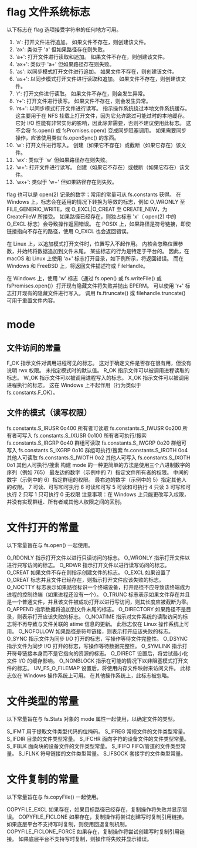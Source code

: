 # flag 文件系统标志
以下标志在 flag 选项接受字符串的任何地方可用。
1. 'a': 打开文件进行追加。 如果文件不存在，则创建该文件。
2. 'ax': 类似于 'a' 但如果路径存在则失败。
3. 'a+': 打开文件进行读取和追加。 如果文件不存在，则创建该文件。
4. 'ax+': 类似于 'a+' 但如果路径存在则失败。
5. 'as': 以同步模式打开文件进行追加。 如果文件不存在，则创建该文件。
6. 'as+': 以同步模式打开文件进行读取和追加。 如果文件不存在，则创建该文件。
7. 'r': 打开文件进行读取。 如果文件不存在，则会发生异常。
8. 'r+': 打开文件进行读写。 如果文件不存在，则会发生异常。
9. 'rs+': 以同步模式打开文件进行读写。 指示操作系统绕过本地文件系统缓存。
   这主要用于在 NFS 挂载上打开文件，因为它允许跳过可能过时的本地缓存。 它对 I/O 性能有非常实际的影响，因此除非需要，否则不建议使用此标志。
   这不会将 fs.open() 或 fsPromises.open() 变成同步阻塞调用。 如果需要同步操作，应该使用类似 fs.openSync() 的东西。
10. 'w': 打开文件进行写入。 创建（如果它不存在）或截断（如果它存在）该文件。
11. 'wx': 类似于 'w' 但如果路径存在则失败。
12. 'w+': 打开文件进行读写。 创建（如果它不存在）或截断（如果它存在）该文件。
13. 'wx+': 类似于 'w+' 但如果路径存在则失败。

flag 也可以是 open(2) 记录的数字；常用的常量可从 fs.constants 获得。 在 Windows 上，标志会在适用的情况下转换为等效的标志，例如 O_WRONLY 至 FILE_GENERIC_WRITE，或 O_EXCL|O_CREAT 至 CREATE_NEW，为 CreateFileW 所接受。
如果路径已经存在，则独占标志 'x'（ open(2) 中的 O_EXCL 标志）会导致操作返回错误。 在 POSIX 上，如果路径是符号链接，即使链接指向不存在的路径，使用 O_EXCL 也会返回错误。

在 Linux 上，以追加模式打开文件时，位置写入不起作用。 内核会忽略位置参数，并始终将数据追加到文件末尾。
某些标志的行为是特定于平台的。 因此，在 macOS 和 Linux 上使用 'a+' 标志打开目录，如下例所示，将返回错误。 而在 Windows 和 FreeBSD 上，将返回文件描述符或 FileHandle。

在 Windows 上，使用 'w' 标志（通过 fs.open() 或 fs.writeFile() 或 fsPromises.open()）打开现有隐藏文件将失败并抛出 EPERM。 可以使用 'r+' 标志打开现有的隐藏文件进行写入。
调用 fs.ftruncate() 或 filehandle.truncate() 可用于重置文件内容。

# mode

## 文件访问的常量
F_OK	指示文件对调用进程可见的标志。 这对于确定文件是否存在很有用，但没有说明 rwx 权限。 未指定模式时的默认值。
R_OK	指示文件可以被调用进程读取的标志。
W_OK	指示文件可以被调用进程写入的标志。
X_OK	指示文件可以被调用进程执行的标志。 这在 Windows 上不起作用（行为类似于 fs.constants.F_OK）。

## 文件的模式（读写权限）
fs.constants.S_IRUSR	0o400	所有者可读取
fs.constants.S_IWUSR	0o200	所有者可写入
fs.constants.S_IXUSR	0o100	所有者可执行/搜索
fs.constants.S_IRGRP	0o40	群组可读取
fs.constants.S_IWGRP	0o20	群组可写入
fs.constants.S_IXGRP	0o10	群组可执行/搜索
fs.constants.S_IROTH	0o4	其他人可读取
fs.constants.S_IWOTH	0o2	其他人可写入
fs.constants.S_IXOTH	0o1	其他人可执行/搜索
构建 mode 的一种更简单的方法是使用三个八进制数字的序列（例如 765）
最左边的数字（示例中的 7）指定文件所有者的权限。 中间的数字（示例中的 6）指定群组的权限。 最右边的数字（示例中的 5）指定其他人的权限。
7	可读、可写和可执行
6	可读和可写
5	可读和可执行
4	只读
3	可写和可执行
2	只写
1	只可执行
0	无权限
注意事项：在 Windows 上只能更改写入权限，并没有实现群组、所有者或其他人权限之间的区别。

# 文件打开的常量
以下常量旨在与 fs.open() 一起使用。

O_RDONLY	指示打开文件以进行只读访问的标志。
O_WRONLY	指示打开文件以进行只写访问的标志。
O_RDWR	指示打开文件以进行读写访问的标志。
O_CREAT	如果文件不存在则指示创建文件的标志。
O_EXCL	如果设置了 O_CREAT 标志并且文件已经存在，则指示打开文件应该失败的标志。
O_NOCTTY	标志表示如果路径标识一个终端设备，打开路径不应导致该终端成为进程的控制终端（如果进程还没有一个）。
O_TRUNC	标志表示如果文件存在并且是一个普通文件，并且该文件被成功打开以进行写访问，则其长度应被截断为零。
O_APPEND	指示数据将追加到文件末尾的标志。
O_DIRECTORY	如果路径不是目录，则表示打开应该失败的标志。
O_NOATIME	指示对文件系统的读取访问的标志将不再导致与文件关联的 atime 信息的更新。 此标志仅在 Linux 操作系统上可用。
O_NOFOLLOW	如果路径是符号链接，则表示打开应该失败的标志。
O_SYNC	指示文件为同步 I/O 打开的标志，写操作等待文件完整性。
O_DSYNC	指示文件为同步 I/O 打开的标志，写操作等待数据完整性。
O_SYMLINK	指示打开符号链接本身而不是它指向的资源的标志。
O_DIRECT	设置后，将尝试最小化文件 I/O 的缓存影响。
O_NONBLOCK	指示在可能的情况下以非阻塞模式打开文件的标志。
UV_FS_O_FILEMAP	设置后，将使用内存文件映射来访问文件。 此标志仅在 Windows 操作系统上可用。 在其他操作系统上，此标志被忽略。

# 文件类型的常量
以下常量旨在与 fs.Stats 对象的 mode 属性一起使用，以确定文件的类型。

S_IFMT	用于提取文件类型代码的位掩码。
S_IFREG	常规文件的文件类型常量。
S_IFDIR	目录的文件类型常量。
S_IFCHR	面向字符的设备文件的文件类型常量。
S_IFBLK	面向块的设备文件的文件类型常量。
S_IFIFO	FIFO/管道的文件类型常量。
S_IFLNK	符号链接的文件类型常量。
S_IFSOCK	套接字的文件类型常量。

# 文件复制的常量
以下常量旨在与 fs.copyFile() 一起使用。

COPYFILE_EXCL	如果存在，如果目标路径已经存在，复制操作将失败并显示错误。
COPYFILE_FICLONE	如果存在，复制操作将尝试创建写时复制引用链接。 如果底层平台不支持写时复制，则使用回退复制机制。
COPYFILE_FICLONE_FORCE	如果存在，复制操作将尝试创建写时复制引用链接。 如果底层平台不支持写时复制，则操作将失败并显示错误。
